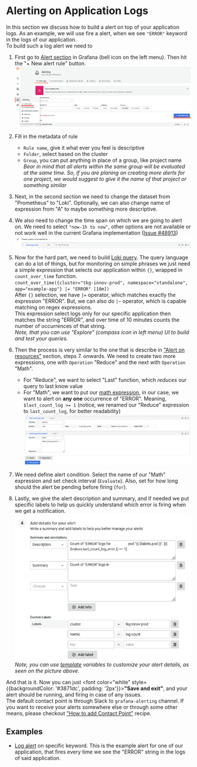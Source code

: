 # Alerting on Application Logs

In this section we discuss how to build a alert on top of your application logs. As an example, we will use fire a alert, when we see `"ERROR"` keyword in the logs of our application.  
To build such a log alert we need to 

  1. First go to [Alert section](https://grafana.bratislava.sk/alerting/list) in Grafana (bell icon on the left menu). Then hit the "+ New alert rule" button.
  ![create new alert](./.attachments/create_new_alert.png "Create new alert from alert menu")

  2. Fill in the metadata of rule
      - `Rule name`, give it what ever you feel is descriptive
      - `Folder`, select based on the cluster
      - `Group`, you can put anything in place of a group, like project name  
    _Bear in mind that all alerts within the same group will be evaluated at the same time. So, if you are planing on creating more alerts for one project, we would suggest to give it the name of that project or something similar_

  3. Next, in the second section we need to change the dataset from "Prometheus" to "Loki". Optionally, we can also change name of expression from "A" to maybe something more descriptive.
  4. We also need to change the time span on which we are going to alert on. We need to select `"now-1h to now"`, other options are not available or not work well in the current Grafana implementation ([Issue #48913](https://github.com/grafana/grafana/issues/48913))
  ![change Loki dataset](./.attachments/change_loki_dataset.png "Select Loki Dataset") 
  5. Now for the hard part, we need to build [Loki query](https://grafana.com/docs/loki/latest/logql/). The query language can do a lot of things, but for monitoring on simple phrases we just need a simple expression that selects our application within `{}`, wrapped in `count_over_time` function.  
  `count_over_time({cluster="tkg-innov-prod", namespace="standalone", app="example-app"} |= "ERROR" [10m])`  
  After `{}` selection, we have `|=` operator, which matches exactly the expression "ERROR". But, we can also do `|~` operator, which is capable matching on regex expressions.  
  This expression select logs only for our specific application then matches the string "ERROR", and over time of 10 minutes counts the number of occurrences of that string.  
  _Note, that you can use "Explore" (compass icon in left menu) UI to build and test your queries._
  6. Then the process is very similar to the one that is describe in ["Alert on resources"](./resource_alert.md) section, steps 7. onwards. We need to create two more expressions, one with `Operation` "Reduce" and the next with `Operation` "Math".  
      - For "Reduce", we want to select "Last" function, which _reduces_ our query to last know value  
      - For "Math", we want to put our [math expression](https://grafana.com/docs/grafana/latest/panels/query-a-data-source/use-expressions-to-manipulate-data/about-expressions/#math), in our case,
      we want to alert on **any one** occurrence of "ERROR". Meaning,  `$last_count_log >= 1` (notice, we renamed our "Reduce" expression to `last_count_log`, for better readability)
      ![log alert count](./.attachments/log_count_errors.png "Log alerts expression")

  7. We need define alert condition. Select the name of our "Math" expression and set check interval (`Evaluate`). Also, set for how long should the alert be pending before firing (`for`).
  8. Lastly, we give the alert description and summary, and if needed we put specific labels to help us quickly understand which error is firing when we get a notification.
  ![log alert details](./.attachments/summary_description_labels_for_logs.png "Details for our log alert")
  _Note, you can use [template](https://grafana.com/docs/grafana/latest/alerting/fundamentals/annotation-label/variables-label-annotation/) variables to customize your alert details, as seen on the picture above._

And that is it. Now you can just <font color="white" style={{backgroundColor: '#3871dc', padding: '2px'}}>**"Save and exit"**</font>, and your alert should be running, and firing in case of any issues.  
The default contact point is through Slack to `grafana-alerting` channel. If you want to receive your alerts somewhere else or through some other means, please checkout ["How to add Contact Point"](./contact-point.md) recipe.

## Examples

  - [Log alert](https://grafana.bratislava.sk/alerting/grafana/FuuQK0n4k/view?returnTo=%2Falerting%2Flist) on specific keyword. This is the example alert for one of our application, that fires every time we see the "ERROR" string in the logs of said application.
